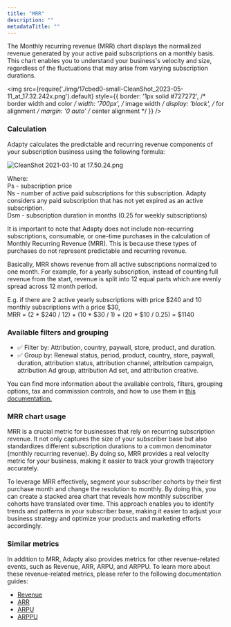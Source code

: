 ```yaml
---
title: "MRR"
description: ""
metadataTitle: ""
---
```


The Monthly recurring revenue (MRR) chart displays the normalized revenue generated by your active paid subscriptions on a monthly basis. This chart enables you to understand your business's velocity and size, regardless of the fluctuations that may arise from varying subscription durations.


<img
  src={require('./img/17cbed0-small-CleanShot_2023-05-11_at_17.32.242x.png').default}
  style={{
    border: '1px solid #727272', /* border width and color */
    width: '700px', /* image width */
    display: 'block', /* for alignment */
    margin: '0 auto' /* center alignment */
  }}
/>





### Calculation

Adapty calculates the predictable and recurring revenue components of your subscription business using the following formula:

![](https://files.readme.io/4253297-CleanShot_2021-03-10_at_17.50.24.png "CleanShot 2021-03-10 at 17.50.24.png")

Where:  
Ps - subscription price  
Ns - number of active paid subscriptions for this subscription. Adapty considers any paid subscription that has not yet expired as an active subscription.  
Dsm - subscription duration in months (0.25 for weekly subscriptions)

It is important to note that Adapty does not include non-recurring subscriptions, consumable, or one-time purchases in the calculation of Monthly Recurring Revenue (MRR). This is because these types of purchases do not represent predictable and recurring revenue.

Basically, MRR shows revenue from all active subscriptions normalized to one month. For example, for a yearly subscription, instead of counting full revenue from the start, revenue is split into 12 equal parts which are evenly spread across 12 month period.

E.g. if there are 2 active yearly subscriptions with price $240 and 10 monthly subscriptions with a price $30,  
MRR = (2 \* $240 / 12) + (10 \* $30 / 1) + (20 \* $10 / 0.25) = $1140

### Available filters and grouping

- ✅ Filter by: Attribution, country, paywall, store, product, and duration. 
- ✅ Group by: Renewal status, period, product, country, store, paywall, duration, attribution status, attribution channel, attribution campaign, attribution Ad group, attribution Ad set, and attribution creative.

You can find more information about the available controls, filters, grouping options, tax and commission controls, and how to use them in [this documentation.](https://docs.adapty.io/docs/controls-filters-grouping-compare-proceeds)

### MRR chart usage

MRR is a crucial metric for businesses that rely on recurring subscription revenue. It not only captures the size of your subscriber base but also standardizes different subscription durations to a common denominator (monthly recurring revenue). By doing so, MRR provides a real velocity metric for your business, making it easier to track your growth trajectory accurately.

To leverage MRR effectively, segment your subscriber cohorts by their first purchase month and change the resolution to monthly. By doing this, you can create a stacked area chart that reveals how monthly subscriber cohorts have translated over time. This approach enables you to identify trends and patterns in your subscriber base, making it easier to adjust your business strategy and optimize your products and marketing efforts accordingly.

### Similar metrics

In addition to MRR, Adapty also provides metrics for other revenue-related events, such as Revenue, ARR, ARPU, and ARPPU. To learn more about these revenue-related metrics, please refer to the following documentation guides:

- [Revenue](https://docs.adapty.io/docs/revenue)
- [ARR](https://docs.adapty.io/docs/arr)
- [ARPU](https://docs.adapty.io/docs/arpu)
- [ARPPU](https://docs.adapty.io/docs/arppu)